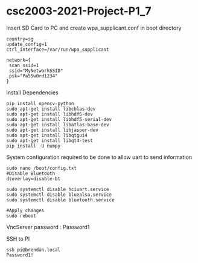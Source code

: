 # csc2003-2021-Project-P1_7

Insert SD Card to PC and create 
wpa_supplicant.conf in boot directory
```
country=sg
update_config=1
ctrl_interface=/var/run/wpa_supplicant

network={
 scan_ssid=1
 ssid="MyNetworkSSID"
 psk="Pa55w0rd1234"
}
```


Install Dependencies
```
pip install opencv-python
sudo apt-get install libcblas-dev
sudo apt-get install libhdf5-dev
sudo apt-get install libhdf5-serial-dev
sudo apt-get install libatlas-base-dev
sudo apt-get install libjasper-dev 
sudo apt-get install libqtgui4 
sudo apt-get install libqt4-test
pip install -U numpy
```


System configuration required to be done to allow uart to send information
```
sudo nano /boot/config.txt
#Disable Bluetooth
dtoverlay=disable-bt

sudo systemctl disable hciuart.service
sudo systemctl disable bluealsa.service
sudo systemctl disable bluetooth.service

#Apply changes 
sudo reboot
```

VncServer password  : Password1


SSH to PI
```
ssh pi@brendan.local
Password1!
```

